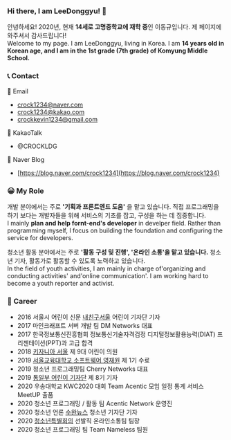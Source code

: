 ### Hi there, I am LeeDonggyu! 👋
안녕하세요! 2020년, 현재 **14세로 고명중학교에 재학 중**인 이동규입니다. 제 페이지에 와주셔서 감사드립니다!    
Welcome to my page. I am LeeDonggyu, living in Korea. I am **14 years old in Korean age, and I am in the 1st grade (7th grade) of Komyung Middle School.**

### 📞 Contact
📧 Email

* crock1234@naver.com
* crock1234@kakao.com
* crockkevin1234@gmail.com

💬 KakaoTalk
* @CROCKLDG

📖 Naver Blog
* [https://blog.naver.com/crock1234](https://blog.naver.com/crock1234)

### 😀 My Role
개발 분야에서는 주로 **'기획과 프론트엔드 도움'** 을 맡고 있습니다. 직접 프로그래밍을 하기 보다는 개발자들을 위해 서비스의 기초를 잡고, 구성을 하는 데 집중합니다.   
I mainly **plan and help fornt-end's developer** in develper field. Rather than programming myself, I focus on building the foundation and configuring the service for developers.

청소년 활동 분야에서는 주로 **'활동 구성 및 진행', '온라인 소통'을 맡고 있습니다.** 청소년 기자, 활동가로 활동할 수 있도록 노력하고 있습니다.   
In the field of youth activities, I am mainly in charge of'organizing and conducting activities' and'online communication'. I am working hard to become a youth reporter and activist.

### 🧑‍ Career
* 2016 서울시 어린이 신문 [내친구서울](https://kids.seoul.go.kr/) 어린이 기자단 기자
* 2017 마인크래프트 서버 개발 팀 DM Networks 대표
* 2017 한국정보통신진흥협회 정보통신기술자격검정 디지털정보활용능력(DIAT) 프리젠테이션(PPT)과 고급 합격 
* 2018 [키자니아 서울](https://www.kidzania.co.kr/home.do?srcLocalDiv=001&srcLocale=ko) 제 9대 어린이 의원
* 2019 [서울교육대학교 소프트웨어 영재원](https://talented.snue.ac.kr/) 제 1기 수료
* 2019 청소년 프로그래밍팀 Cherry Networks 대표
* 2019 [통일부 어린이 기자단](https://www.uniedu.go.kr/uniedu/home/cms/page/kidpress/view.do?mid=SM00000841) 제 8기 기자
* 2020 우송대학교 KWC2020 대회 Team Acentic 모임 일정 통계 서비스 MeetUP 출품
* 2020 청소년 프로그래밍 / 활동 팀 Acentic Network 운영진
* 2020 청소년 언론 [수완뉴스](https://www.su-wan.co.kr/) 청소년 기자단 기자
* 2020 [청소년특별회의](https://www.youth.go.kr/ywith/activity/conference/intro.do) 선발직 온라인소통팀 팀장
* 2020 청소년 프로그래밍 팀 Team Nameless 팀원
